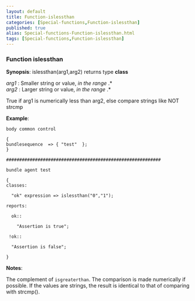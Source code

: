 ```yaml
---
layout: default
title: Function-islessthan
categories: [Special-functions,Function-islessthan]
published: true
alias: Special-functions-Function-islessthan.html
tags: [Special-functions,Function-islessthan]
---
```


### Function islessthan

**Synopsis**: islessthan(arg1,arg2) returns type **class**

  
 *arg1* : Smaller string or value, *in the range* .\*   
 *arg2* : Larger string or value, *in the range* .\*   

True if arg1 is numerically less than arg2, else compare strings like
NOT strcmp

**Example**:  
   

~~~~
body common control

{
bundlesequence  => { "test"  };
}

###########################################################

bundle agent test

{
classes:

  "ok" expression => islessthan("0","1");

reports:

  ok::

    "Assertion is true";

 !ok::

  "Assertion is false";

}
~~~~

**Notes**:  
   

The complement of `isgreaterthan`. The comparison is made numerically if
possible. If the values are strings, the result is identical to that of
comparing with strcmp().
